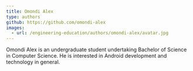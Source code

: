 ```yaml
---
title: Omondi Alex
type: authors
github: https://github.com/omondi-alex
images:
  - url: /engineering-education/authors/omondi-alex/avatar.jpg
---
```

Omondi Alex is an undergraduate student undertaking Bachelor of Science in Computer Science. He is interested in Android development and technology in general.
